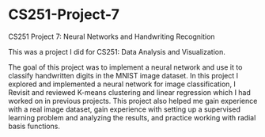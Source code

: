 # CS251-Project-7
CS251 Project 7: Neural Networks and Handwriting Recognition

This was a project I did for CS251: Data Analysis and Visualization.

The goal of this project was to implement a neural network and use it to classify handwritten digits in the MNIST image dataset. In this project I explored and implemented a neural network for image classification, I Revisit and reviewed K-means clustering and linear regression which I had worked on in previous projects. This project also helped me  gain experience with a real image dataset, gain experience with setting up a supervised learning problem and analyzing the results, and practice working with radial basis functions.